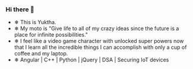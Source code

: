 ### Hi there 👋

- ❄ This is Yuktha.
- ❄ My moto is "Give life to all of my crazy ideas since the future is a place for infinite possibilities."
- ❄ I feel like a video game character with unlocked super powers now that I learn all the incredible things I can accomplish with only a cup of coffee and my laptop.
- ❄ Angular | C++ | Python | jQuery | DSA | Securing IoT devices


